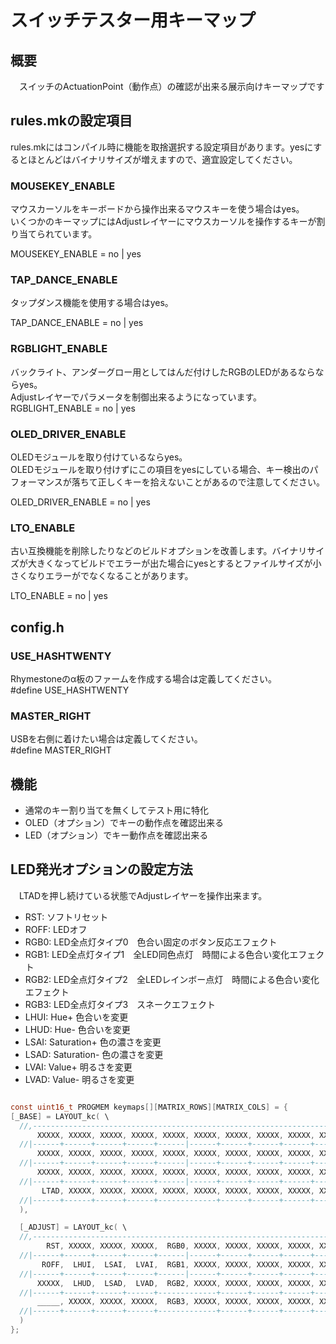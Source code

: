 # スイッチテスター用キーマップ

## 概要

　スイッチのActuationPoint（動作点）の確認が出来る展示向けキーマップです　　

## rules.mkの設定項目

rules.mkにはコンパイル時に機能を取捨選択する設定項目があります。yesにするとほとんどはバイナリサイズが増えますので、適宜設定してください。  

### MOUSEKEY_ENABLE

マウスカーソルをキーボードから操作出来るマウスキーを使う場合はyes。  
いくつかのキーマップにはAdjustレイヤーにマウスカーソルを操作するキーが割り当てられています。  

MOUSEKEY_ENABLE = no | yes

### TAP_DANCE_ENABLE

タップダンス機能を使用する場合はyes。  

TAP_DANCE_ENABLE = no | yes

### RGBLIGHT_ENABLE

バックライト、アンダーグロー用としてはんだ付けしたRGBのLEDがあるならならyes。  
Adjustレイヤーでパラメータを制御出来るようになっています。  
RGBLIGHT_ENABLE = no | yes

### OLED_DRIVER_ENABLE

OLEDモジュールを取り付けているならyes。  
OLEDモジュールを取り付けずにこの項目をyesにしている場合、キー検出のパフォーマンスが落ちて正しくキーを拾えないことがあるので注意してください。  

OLED_DRIVER_ENABLE = no | yes

### LTO_ENABLE

古い互換機能を削除したりなどのビルドオプションを改善します。バイナリサイズが大きくなってビルドでエラーが出た場合にyesとするとファイルサイズが小さくなりエラーがでなくなることがあります。  

LTO_ENABLE = no | yes

## config.h

### USE_HASHTWENTY

Rhymestoneのα板のファームを作成する場合は定義してください。  
#define USE_HASHTWENTY  

### MASTER_RIGHT

USBを右側に着けたい場合は定義してください。  
#define MASTER_RIGHT

## 機能

* 通常のキー割り当てを無くしてテスト用に特化
* OLED（オプション）でキーの動作点を確認出来る
* LED（オプション）でキー動作点を確認出来る

## LED発光オプションの設定方法

　LTADを押し続けている状態でAdjustレイヤーを操作出来ます。  
* RST: ソフトリセット
* ROFF: LEDオフ
* RGB0: LED全点灯タイプ0　色合い固定のボタン反応エフェクト
* RGB1: LED全点灯タイプ1　全LED同色点灯　時間による色合い変化エフェクト
* RGB2: LED全点灯タイプ2　全LEDレインボー点灯　時間による色合い変化エフェクト
* RGB3: LED全点灯タイプ3　スネークエフェクト
* LHUI: Hue+ 色合いを変更
* LHUD: Hue- 色合いを変更
* LSAI: Saturation+ 色の濃さを変更
* LSAD: Saturation- 色の濃さを変更
* LVAI: Value+ 明るさを変更
* LVAD: Value- 明るさを変更

```c

const uint16_t PROGMEM keymaps[][MATRIX_ROWS][MATRIX_COLS] = {
[_BASE] = LAYOUT_kc( \
  //,---------------------------------------------------------------------.
      XXXXX, XXXXX, XXXXX, XXXXX, XXXXX, XXXXX, XXXXX, XXXXX, XXXXX, XXXXX,\
  //|------+------+------+------+------|------+------+------+------+------|
      XXXXX, XXXXX, XXXXX, XXXXX, XXXXX, XXXXX, XXXXX, XXXXX, XXXXX, XXXXX,\
  //|------+------+------+------+------|------+------+------+------+------|
      XXXXX, XXXXX, XXXXX, XXXXX, XXXXX, XXXXX, XXXXX, XXXXX, XXXXX, XXXXX,\
  //|------+------+------+------+------|------+------+------+------+------|
       LTAD, XXXXX, XXXXX, XXXXX, XXXXX, XXXXX, XXXXX, XXXXX, XXXXX, XXXXX \
  //|------+------+------+------+-------------+------+------+------+------|
  ),

  [_ADJUST] = LAYOUT_kc( \
  //,---------------------------------------------------------------------.
        RST, XXXXX, XXXXX, XXXXX,  RGB0, XXXXX, XXXXX, XXXXX, XXXXX, XXXXX,\
  //|------+------+------+------+------|------+------+------+------+------|
       ROFF,  LHUI,  LSAI,  LVAI,  RGB1, XXXXX, XXXXX, XXXXX, XXXXX, XXXXX,\
  //|------+------+------+------+------|------+------+------+------+------|
      XXXXX,  LHUD,  LSAD,  LVAD,  RGB2, XXXXX, XXXXX, XXXXX, XXXXX, XXXXX,\
  //|------+------+------+------+-------------+------+------+------+------|
      _____, XXXXX, XXXXX, XXXXX,  RGB3, XXXXX, XXXXX, XXXXX, XXXXX, XXXXX \
  //|------+------+------+------+-------------+------+------+------+------|
  )
};

```
